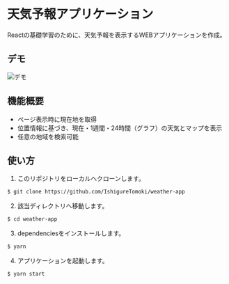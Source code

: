 # 天気予報アプリケーション

Reactの基礎学習のために、天気予報を表示するWEBアプリケーションを作成。

## デモ
  ![デモ](./.png)

## 機能概要
- ページ表示時に現在地を取得
- 位置情報に基づき、現在・1週間・24時間（グラフ）の天気とマップを表示
- 任意の地域を検索可能


## 使い方

1. このリポジトリをローカルへクローンします。

```bash
$ git clone https://github.com/IshigureTomoki/weather-app
```

2. 該当ディレクトリへ移動します。

```bash
$ cd weather-app
```

3. dependenciesをインストールします。

```bash
$ yarn
```

4. アプリケーションを起動します。

```bash
$ yarn start
```
